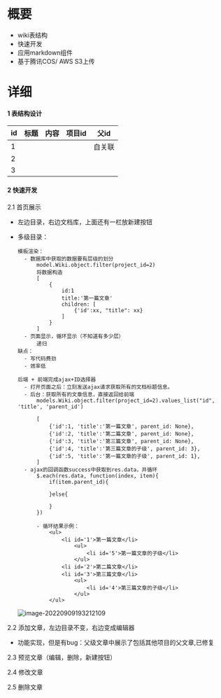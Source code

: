 # 概要

- wiki表结构
- 快速开发
- 应用markdown组件
- 基于腾讯COS/ AWS S3上传

# 详细

#### 1 表结构设计

| id   | 标题 | 内容 | 项目id | 父id   |
| ---- | ---- | ---- | ------ | ------ |
| 1    |      |      |        | 自关联 |
| 2    |      |      |        |        |
| 3    |      |      |        |        |

#### 2 快速开发

2.1 首页展示

- 左边目录，右边文档库，上面还有一栏放新建按钮

- 多级目录：

  ```
  模板渲染：
  	- 数据库中获取的数据要有层级的划分
  		model.Wiki.object.filter(project_id=2)
  		将数据构造
  		[
  			{
  				id:1
  				title:'第一篇文章'
  				children: [
  					{'id':xx, "title": xx}
  				]
  			}
  		]
  	- 页面显示，循环显示（不知道有多少层）
  		递归
  缺点：
  	- 写代码费劲
  	- 效率低
  ```

  ```
  后端 + 前端完成ajax+ID选择器
  	- 打开页面之后：立刻发送ajax请求获取所有的文档标题信息。
  	- 后台：获取所有的文章信息，直接返回给前端
  		models.Wiki.object.filter(project_id=2).values_list("id", 'title', 'parent_id')
  		
  		[
  			{'id':1, 'title':'第一篇文章', parent_id: None},
  			{'id':2, 'title':'第二篇文章', parent_id: None},
  			{'id':3, 'title':'第三篇文章', parent_id: None},
  			{'id':4, 'title':'第三篇文章的子级', parent_id: 3},
  			{'id':5, 'title':'第一篇文章的子级', parent_id: 1},
  		]
  	- ajax的回调函数success中获取到res.data，并循环
      	$.each(res.data, function(index, item){
      		if(item.parent_id){
      		
      		}else{
      		
      		}
      	})
      	
     	- 循环结果示例：
     		<ul>
     			<li id='1'>第一篇文章</li>
     				<ul>
     					<li id='5'>第一篇文章的子级</li>
     				</ul>
     			<li id='2'>第二篇文章</li>
     			<li id='3'>第三篇文章</li>
     			   	<ul>
     					<li id='4'>第三篇文章的子级</li>
     				</ul>
     		</ul>
  ```

  ![image-20220909193212109](C:\Users\zieft\AppData\Roaming\Typora\typora-user-images\image-20220909193212109.png)

2.2 添加文章，左边目录不变，右边变成编辑器

- 功能实现，但是有bug：父级文章中展示了包括其他项目的父文章,已修复

2.3 预览文章（编辑，删除，新建按钮）

2.4 修改文章

2.5 删除文章
